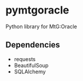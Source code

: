 # pymtgoracle

Python library for MtG:Oracle


## Dependencies

* requests
* BeautifulSoup
* SQLAlchemy
